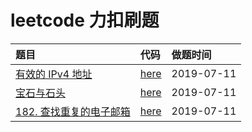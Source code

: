 # leetcode  力扣刷题

|题目|代码|做题时间|
|:---|:---|:---|
|[有效的 IPv4 地址](./note/simple/DefangIPaddr.md)|[here](./leetcode-item/src/main/java/simple/DefangIPaddr.java)|2019-07-11|
|[宝石与石头](./note/simple/NumJewelsInStones.md)|[here](./leetcode-item/src/main/java/simple/NumJewelsInStones.java)|2019-07-11|
|[182. 查找重复的电子邮箱](./note/simple/DuplicateEmails.md)|[here](./note/simple/DuplicateEmails.md)|2019-07-11|
